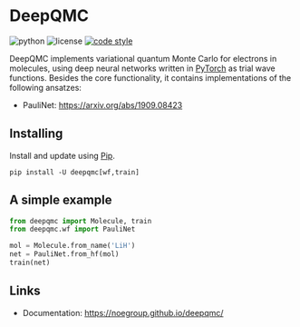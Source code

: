 # DeepQMC

![python](https://img.shields.io/badge/python-3.7-blue)
![license](https://img.shields.io/badge/license-MIT-orange)
[![code style](https://img.shields.io/badge/code%20style-black-202020.svg)](https://github.com/ambv/black)

DeepQMC implements variational quantum Monte Carlo for electrons in molecules, using deep neural networks written in [PyTorch](https://pytorch.org) as trial wave functions. Besides the core functionality, it contains implementations of the following ansatzes:

- PauliNet: https://arxiv.org/abs/1909.08423

## Installing

Install and update using [Pip](https://pip.pypa.io/en/stable/quickstart/).

```
pip install -U deepqmc[wf,train]
```

## A simple example

```python
from deepqmc import Molecule, train
from deepqmc.wf import PauliNet

mol = Molecule.from_name('LiH')
net = PauliNet.from_hf(mol)
train(net)
```

## Links

- Documentation: https://noegroup.github.io/deepqmc/
